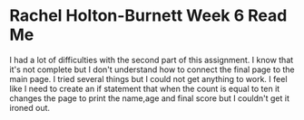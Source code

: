 <h1> Rachel Holton-Burnett Week 6 Read Me </h1>
<p> I had a lot of difficulties with the second part of this assignment. I know that it's not complete but I don't understand how to connect the final page to the main page. I tried
several things but I could not get anything to work. I feel like I need to create an if statement that when the count is equal to ten it changes the page to print the name,age and final score but I couldn't get it ironed out. </p>
